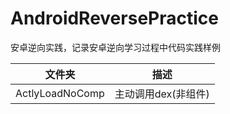 # AndroidReversePractice
安卓逆向实践，记录安卓逆向学习过程中代码实践样例



|     文件夹      |        描述         |
| :-------------: | :-----------------: |
| ActlyLoadNoComp | 主动调用dex(非组件) |

